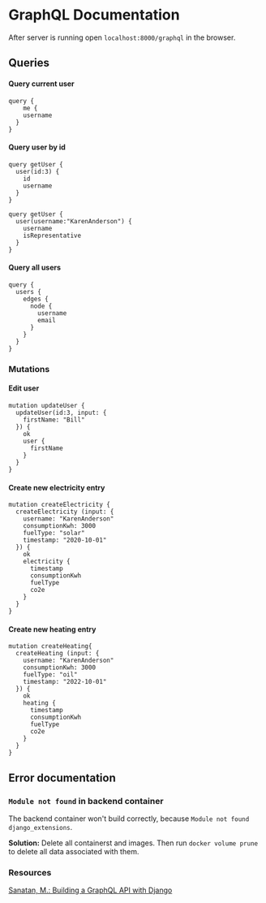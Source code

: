 # GraphQL Documentation


After server is running open `localhost:8000/graphql` in the browser.


## Queries

#### Query current user

```
query {
	me {
    username
  }
}
```

#### Query user by id

```
query getUser {
  user(id:3) {
    id
    username
  }
}
```
```
query getUser {
  user(username:"KarenAnderson") {
    username
    isRepresentative
  }
}
```

#### Query all users 

```
query {
  users {
    edges {
      node {
        username
        email
      }
    }
  }
}
```

### Mutations

#### Edit user

```
mutation updateUser {
  updateUser(id:3, input: {
    firstName: "Bill"
  }) {
    ok
    user {
      firstName
    }
  }
}
```


#### Create new electricity entry

```
mutation createElectricity {
  createElectricity (input: {
    username: "KarenAnderson"
    consumptionKwh: 3000
    fuelType: "solar"
    timestamp: "2020-10-01"
  }) {
    ok
    electricity {
      timestamp
      consumptionKwh
      fuelType
      co2e
    }
  }
}
```

#### Create new heating entry

```
mutation createHeating{
  createHeating (input: {
    username: "KarenAnderson"
    consumptionKwh: 3000
    fuelType: "oil"
    timestamp: "2022-10-01"
  }) {
    ok
    heating {
      timestamp
      consumptionKwh
      fuelType
      co2e
    }
  }
}
```

## Error documentation

### `Module not found` in backend container 

The backend container won't build correctly, because `Module not found django_extensions`. 

**Solution:** Delete all containerst and images. Then run `docker volume prune` to delete all data associated with them. 


### Resources
[Sanatan, M.: Building a GraphQL API with Django](https://stackabuse.com/building-a-graphql-api-with-django/)
